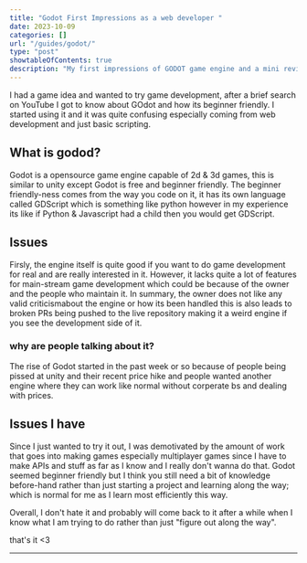 ```yaml
---
title: "Godot First Impressions as a web developer "
date: 2023-10-09
categories: []
url: "/guides/godot/"
type: "post"
showtableOfContents: true
description: "My first impressions of GODOT game engine and a mini review"
---
```


I had a game idea and wanted to try game development, after a brief search on YouTube I got to know about GOdot and how its beginner friendly. I started using it and it was quite confusing especially coming from web development and just basic scripting. 

## What is godod?
Godot is a opensource game engine capable of 2d & 3d games, this is similar to unity except Godot is free and beginner friendly. The beginner friendly-ness comes from the way you code on it, it has its own language called GDScript which is something like python however in my experience its like if Python & Javascript had a child then you would get GDScript. 

## Issues
Firsly, the engine itself is quite good if you want to do game development for real and are really interested in it. However, it lacks quite a lot of features for main-stream game development which could be because of the owner and the people who maintain it. In summary, the owner does not like any valid criticismabout the engine or how its been handled this is also leads to broken PRs being pushed to the live repository making it a weird engine if you see the development side of it. 

### why are people talking about it? 
The rise of Godot started in the past week or so because of people being pissed at unity and their recent price hike and people wanted another engine where they can work like normal without corperate bs and dealing with prices. 

## Issues I have
Since I just wanted to try it out, I was demotivated by the amount of work that goes into making games especially multiplayer games since I have to make APIs and stuff as far as I know and I really don't wanna do that. Godot seemed beginner friendly but I think you still need a bit of knowledge before-hand rather than just starting a project and learning along the way; which is normal for me as I learn most efficiently this way.

Overall, I don't hate it and probably will come back to it after a while when I know what I am trying to do rather than just "figure out along the way". 

that's it <3

----

  